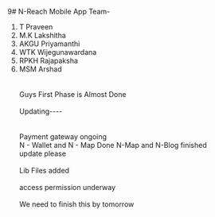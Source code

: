 9# N-Reach Mobile App
Team- <br>
1. T Praveen<br>
2. M.K Lakshitha<br>
3. AKGU Priyamanthi <br>
4. WTK Wijegunawardana <br>
5. RPKH Rajapaksha <br>
6. MSM Arshad<br><br>
<br>Guys First Phase is Almost Done</br>
<br> Updating---- </br><br>
<br>Payment gateway ongoing</br>
   N - Wallet and N - Map Done
   N-Map and N-Blog finished
<br> update please </br>
<br>Lib Files added </br>
<br> access permission underway</br>
<br>We need to finish this by tomorrow</br>
<notifications><br>
</br>
</br/>
